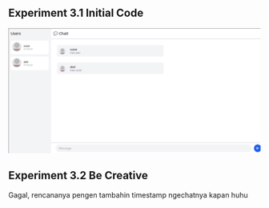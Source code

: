 ## Experiment 3.1 Initial Code
![Alt text](img/image.png)

## Experiment 3.2 Be Creative
Gagal, rencananya pengen tambahin timestamp ngechatnya kapan huhu
